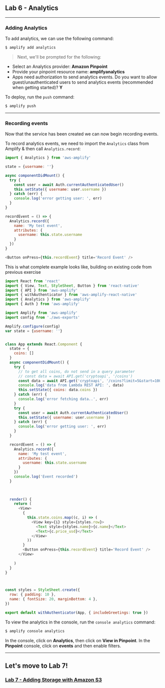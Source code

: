 ## Lab 6 - Analytics

---

### Adding Analytics
To add analytics, we can use the following command:

```sh
$ amplify add analytics
```

> Next, we'll be prompted for the following:

- Select an Analytics provider: __Amazon Pinpoint__
- Provide your pinpoint resource name: __amplifyanalytics__   
- Apps need authorization to send analytics events. Do you want to allow guest/unauthenticated users to send analytics events (recommended when getting started)? __Y__   

To deploy, run the `push` command:

```sh
$ amplify push
```

---

### Recording events

Now that the service has been created we can now begin recording events.

To record analytics events, we need to import the `Analytics` class from Amplify & then call `Analytics.record`:

```js
import { Analytics } from 'aws-amplify'

state = {username: ''}

async componentDidMount() {
  try {
    const user = await Auth.currentAuthenticatedUser()
    this.setState({ username: user.username })
  } catch (err) {
    console.log('error getting user: ', err)
  }
}

recordEvent = () => {
  Analytics.record({
    name: 'My test event',
    attributes: {
      username: this.state.username
    }
  })
}

<Button onPress={this.recordEvent} title='Record Event' />
```

This is what complete example looks like, building on existing code from previous exercise

```js
import React from 'react'
import { View, Text, StyleSheet, Button } from 'react-native'
import { API } from 'aws-amplify'
import { withAuthenticator } from 'aws-amplify-react-native'
import { Analytics } from 'aws-amplify'
import { Auth } from 'aws-amplify'

import Amplify from 'aws-amplify'
import config from './aws-exports'

Amplify.configure(config)
var state = {username: ''}


class App extends React.Component {
  state = {
    coins: []
  }
  async componentDidMount() {
    try {
      // to get all coins, do not send in a query parameter
      // const data = await API.get('cryptoapi', '/coins')
      const data = await API.get('cryptoapi', '/coins?limit=5&start=100')
      console.log('data from Lambda REST API: ', data)
      this.setState({ coins: data.coins })
    } catch (err) {
      console.log('error fetching data..', err)
    }
    try {
      const user = await Auth.currentAuthenticatedUser()
      this.setState({ username: user.username })
    } catch (err) {
      console.log('error getting user: ', err)
    }
  }

  recordEvent = () => {
    Analytics.record({
      name: 'My test event',
      attributes: {
        username: this.state.username
      }
    })
    console.log('Event recorded')
  }
  
  

  render() {
    return (
      <View>
        {
          this.state.coins.map((c, i) => (
            <View key={i} style={styles.row}>
              <Text style={styles.name}>{c.name}</Text>
              <Text>{c.price_usd}</Text>
            </View>
          ))
        }
        <Button onPress={this.recordEvent} title='Record Event' />
      </View>
      
    )
  }
}



const styles = StyleSheet.create({
  row: { padding: 10 },
  name: { fontSize: 20, marginBottom: 4 },
})

export default withAuthenticator(App, { includeGreetings: true })
```

To view the analytics in the console, run the `console analytics` command:

```sh
$ amplify console analytics
```

In the console, click on __Analytics__, then click on __View  in Pinpoint__. In the __Pinpoint__ console, click on __events__ and then enable filters.

---

## Let's move to Lab 7!
### [Lab 7 - Adding Storage with Amazon S3](../07-storage/README.md)